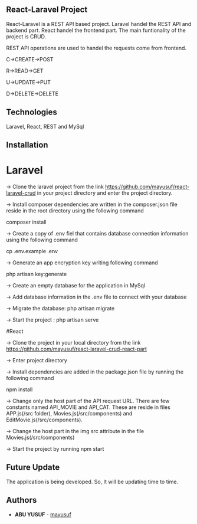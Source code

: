 ## React-Laravel Project

React-Laravel is a REST API based project. Laravel handel the REST API and backend part. React handel
the frontend part. The main funtionality of the project is CRUD.

REST API operations are used to handel the requests come from frontend.

C->CREATE->POST

R->READ->GET

U->UPDATE->PUT

D->DELETE->DELETE

## Technologies

Laravel, React, REST and MySql

## Installation

# Laravel

-> Clone the laravel project from the link https://github.com/mayusuf/react-laravel-crud in your project directory and enter the project directory.

-> Install composer dependencies are written in the composer.json file reside in the root directory 
 using the following command
 
 composer install
 
-> Create a copy of .env fiel that contains database connection information using the following command

 cp .env.example .env
 
-> Generate an app encryption key writing following command

 php artisan key:generate
 
-> Create an empty database for the application in MySql

-> Add database information in the .env file to connect with your database

-> Migrate the database: php artisan migrate

-> Start the project : php artisan serve

#React

-> Clone the project in your local directory from the link https://github.com/mayusuf/react-laravel-crud-react-part

-> Enter project directory

-> Install dependencies are added in the package.json file by running the following command

  npm install
  
-> Change only the host part of the API request URL. There are few constants named API_MOVIE and API_CAT.
 These are reside in files APP.js(/src folder), Movies.js(/src/components) and EditMovie.js(/src/components).
 
-> Change the host part in the img src attribute in the file Movies.js(/src/components)

-> Start the project by running npm start

## Future Update

The application is being developed. So, It will be updating time to time.  

## Authors

* **ABU YUSUF** - [mayusuf](https://github.com/mayusuf)
